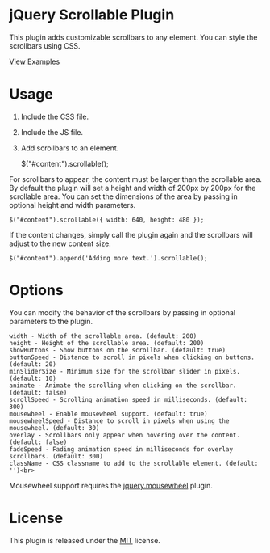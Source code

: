 # jQuery Scrollable Plugin

This plugin adds customizable scrollbars to any element. You can style the scrollbars using CSS.

[View Examples](http://mikecao.github.io/jquery-scrollable/)

# Usage

1) Include the CSS file.

    <link rel="stylesheet" type="text/css" href="jquery.scrollable.css" />

2) Include the JS file.

    <script type="text/javascript" src="jquery.scrollable.js"></script>

3) Add scrollbars to an element.

    $("#content").scrollable();

For scrollbars to appear, the content must be larger than the scrollable area. By default the plugin will set a height and width of 200px by 200px for the scrollable area. You can set the dimensions of the area by passing in optional height and width parameters.

    $("#content").scrollable({ width: 640, height: 480 });

If the content changes, simply call the plugin again and the scrollbars will adjust to the new content size. 

    $("#content").append('Adding more text.').scrollable();

# Options

You can modify the behavior of the scrollbars by passing in optional parameters to the plugin.

    width - Width of the scrollable area. (default: 200)
    height - Height of the scrollable area. (default: 200)
    showButtons - Show buttons on the scrollbar. (default: true)
    buttonSpeed - Distance to scroll in pixels when clicking on buttons. (default: 20)
    minSliderSize - Minimum size for the scrollbar slider in pixels. (default: 10)
    animate - Animate the scrolling when clicking on the scrollbar. (default: false)
    scrollSpeed - Scrolling animation speed in milliseconds. (default: 300)
    mousewheel - Enable mousewheel support. (default: true)
    mousewheelSpeed - Distance to scroll in pixels when using the mousewheel. (default: 30)
    overlay - Scrollbars only appear when hovering over the content. (default: false)
    fadeSpeed - Fading animation speed in milliseconds for overlay scrollbars. (default: 300)
    className - CSS classname to add to the scrollable element. (default: '')<br>

Mousewheel support requires the [jquery.mousewheel](https://github.com/brandonaaron/jquery-mousewheel) plugin.

# License

This plugin is released under the [MIT](https://github.com/mikecao/jquery-scrollable/blob/master/LICENSE) license.
